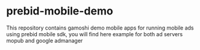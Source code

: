 # prebid-mobile-demo
This repository contains gamoshi demo mobile apps for running mobile ads using prebid mobile sdk, you will find here example for both ad servers mopub and google admanager
